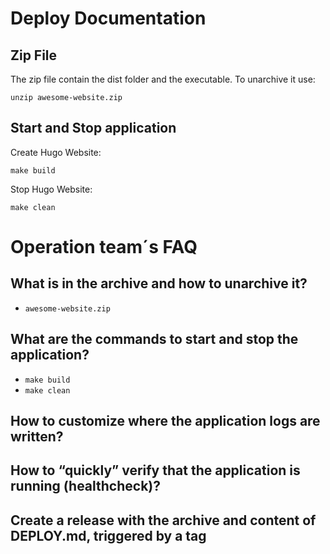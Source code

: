 # Deploy Documentation

## Zip File

The zip file contain the dist folder and the executable.
To unarchive it use:

    unzip awesome-website.zip

## Start and Stop application

Create Hugo Website:

    make build

Stop Hugo Website:

    make clean

# Operation team´s FAQ

## What is in the archive and how to unarchive it?

- `awesome-website.zip`

## What are the commands to start and stop the application?

- `make build`
- `make clean`

## How to customize where the application logs are written?

## How to “quickly” verify that the application is running (healthcheck)?

## Create a release with the archive and content of DEPLOY.md, triggered by a tag